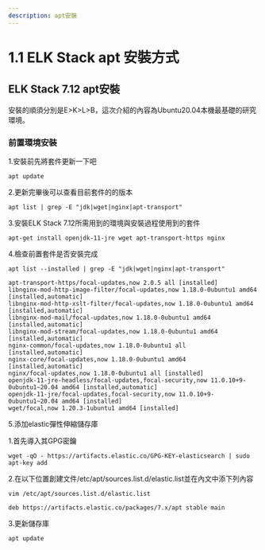 ```yaml
---
description: apt安裝
---
```


# 1.1 ELK Stack apt 安裝方式

## ELK Stack 7.12 apt安裝

安裝的順須分別是E&gt;K&gt;L&gt;B，這次介紹的內容為Ubuntu20.04本機最基礎的研究環境。

### 前置環境安裝

1.安裝前先將套件更新一下吧

`apt update`

2.更新完畢後可以查看目前套件的的版本

`apt list | grep -E "jdk|wget|nginx|apt-transport"`

3.安裝ELK Stack 7.12所需用到的環境與安裝過程使用到的套件

`apt-get install openjdk-11-jre wget apt-transport-https nginx`

4.檢查前置套件是否安裝完成

`apt list --installed | grep -E "jdk|wget|nginx|apt-transport"`

```text
apt-transport-https/focal-updates,now 2.0.5 all [installed]
libnginx-mod-http-image-filter/focal-updates,now 1.18.0-0ubuntu1 amd64 [installed,automatic]
libnginx-mod-http-xslt-filter/focal-updates,now 1.18.0-0ubuntu1 amd64 [installed,automatic]
libnginx-mod-mail/focal-updates,now 1.18.0-0ubuntu1 amd64 [installed,automatic]
libnginx-mod-stream/focal-updates,now 1.18.0-0ubuntu1 amd64 [installed,automatic]
nginx-common/focal-updates,now 1.18.0-0ubuntu1 all [installed,automatic]
nginx-core/focal-updates,now 1.18.0-0ubuntu1 amd64 [installed,automatic]
nginx/focal-updates,now 1.18.0-0ubuntu1 all [installed]
openjdk-11-jre-headless/focal-updates,focal-security,now 11.0.10+9-0ubuntu1~20.04 amd64 [installed,automatic]
openjdk-11-jre/focal-updates,focal-security,now 11.0.10+9-0ubuntu1~20.04 amd64 [installed]
wget/focal,now 1.20.3-1ubuntu1 amd64 [installed]
```



5.添加elastic彈性伸縮儲存庫

   1.首先導入其GPG密鑰

`wget -qO - https://artifacts.elastic.co/GPG-KEY-elasticsearch | sudo apt-key add`

   2.在以下位置創建文件/etc/apt/sources.list.d/elastic.list並在內文中添下列內容

`vim /etc/apt/sources.list.d/elastic.list`

```text
deb https://artifacts.elastic.co/packages/7.x/apt stable main
```

   3.更新儲存庫

`apt update`

